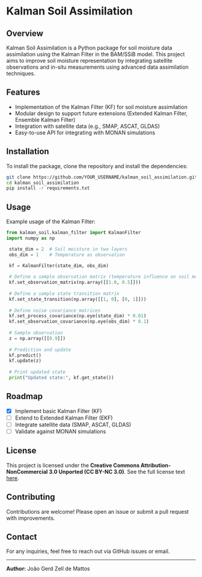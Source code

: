 # Kalman Soil Assimilation

## Overview
Kalman Soil Assimilation is a Python package for soil moisture data assimilation using the Kalman Filter in the BAM/SSiB model. This project aims to improve soil moisture representation by integrating satellite observations and in-situ measurements using advanced data assimilation techniques.

## Features
- Implementation of the Kalman Filter (KF) for soil moisture assimilation
- Modular design to support future extensions (Extended Kalman Filter, Ensemble Kalman Filter)
- Integration with satellite data (e.g., SMAP, ASCAT, GLDAS)
- Easy-to-use API for integrating with MONAN simulations

## Installation
To install the package, clone the repository and install the dependencies:
```bash
git clone https://github.com/YOUR_USERNAME/kalman_soil_assimilation.git
cd kalman_soil_assimilation
pip install -r requirements.txt
```

## Usage
Example usage of the Kalman Filter:
```python
from kalman_soil.kalman_filter import KalmanFilter
import numpy as np

 state_dim = 2  # Soil moisture in two layers
 obs_dim = 1    # Temperature as observation

 kf = KalmanFilter(state_dim, obs_dim)
    
 # Define a sample observation matrix (temperature influence on soil moisture)
 kf.set_observation_matrix(np.array([[1.0, 0.5]]))  
    
 # Define a sample state transition matrix
 kf.set_state_transition(np.array([[1, 0], [0, 1]]))  
    
 # Define noise covariance matrices
 kf.set_process_covariance(np.eye(state_dim) * 0.01)  
 kf.set_observation_covariance(np.eye(obs_dim) * 0.1)  
    
 # Sample observation
 z = np.array([[0.9]])  
    
 # Prediction and update
 kf.predict()
 kf.update(z)
    
 # Print updated state
 print("Updated state:", kf.get_state())
```

## Roadmap
- [x] Implement basic Kalman Filter (KF)
- [ ] Extend to Extended Kalman Filter (EKF)
- [ ] Integrate satellite data (SMAP, ASCAT, GLDAS)
- [ ] Validate against MONAN simulations

## License
This project is licensed under the **Creative Commons Attribution-NonCommercial 3.0 Unported (CC BY-NC 3.0)**.
See the full license text [here](https://creativecommons.org/licenses/by-nc/3.0/legalcode).

## Contributing
Contributions are welcome! Please open an issue or submit a pull request with improvements.

## Contact
For any inquiries, feel free to reach out via GitHub issues or email.

---
**Author:** João Gerd Zell de Mattos


